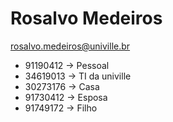 # Rosalvo Medeiros
[rosalvo.medeiros@univille.br](mailto://rosalvo.medeiros@univille.br)
* 91190412 -> Pessoal
* 34619013 -> TI da univille 
* 30273176 -> Casa
* 91730412 -> Esposa
* 91749172 -> Filho
